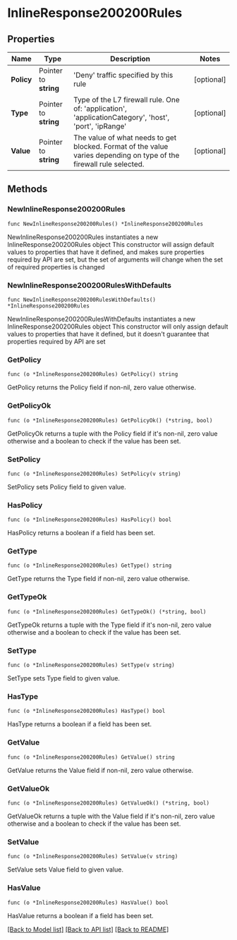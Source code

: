 # InlineResponse200200Rules

## Properties

Name | Type | Description | Notes
------------ | ------------- | ------------- | -------------
**Policy** | Pointer to **string** | &#39;Deny&#39; traffic specified by this rule | [optional] 
**Type** | Pointer to **string** | Type of the L7 firewall rule. One of: &#39;application&#39;, &#39;applicationCategory&#39;, &#39;host&#39;, &#39;port&#39;, &#39;ipRange&#39; | [optional] 
**Value** | Pointer to **string** | The value of what needs to get blocked. Format of the value varies depending on type of the firewall rule selected. | [optional] 

## Methods

### NewInlineResponse200200Rules

`func NewInlineResponse200200Rules() *InlineResponse200200Rules`

NewInlineResponse200200Rules instantiates a new InlineResponse200200Rules object
This constructor will assign default values to properties that have it defined,
and makes sure properties required by API are set, but the set of arguments
will change when the set of required properties is changed

### NewInlineResponse200200RulesWithDefaults

`func NewInlineResponse200200RulesWithDefaults() *InlineResponse200200Rules`

NewInlineResponse200200RulesWithDefaults instantiates a new InlineResponse200200Rules object
This constructor will only assign default values to properties that have it defined,
but it doesn't guarantee that properties required by API are set

### GetPolicy

`func (o *InlineResponse200200Rules) GetPolicy() string`

GetPolicy returns the Policy field if non-nil, zero value otherwise.

### GetPolicyOk

`func (o *InlineResponse200200Rules) GetPolicyOk() (*string, bool)`

GetPolicyOk returns a tuple with the Policy field if it's non-nil, zero value otherwise
and a boolean to check if the value has been set.

### SetPolicy

`func (o *InlineResponse200200Rules) SetPolicy(v string)`

SetPolicy sets Policy field to given value.

### HasPolicy

`func (o *InlineResponse200200Rules) HasPolicy() bool`

HasPolicy returns a boolean if a field has been set.

### GetType

`func (o *InlineResponse200200Rules) GetType() string`

GetType returns the Type field if non-nil, zero value otherwise.

### GetTypeOk

`func (o *InlineResponse200200Rules) GetTypeOk() (*string, bool)`

GetTypeOk returns a tuple with the Type field if it's non-nil, zero value otherwise
and a boolean to check if the value has been set.

### SetType

`func (o *InlineResponse200200Rules) SetType(v string)`

SetType sets Type field to given value.

### HasType

`func (o *InlineResponse200200Rules) HasType() bool`

HasType returns a boolean if a field has been set.

### GetValue

`func (o *InlineResponse200200Rules) GetValue() string`

GetValue returns the Value field if non-nil, zero value otherwise.

### GetValueOk

`func (o *InlineResponse200200Rules) GetValueOk() (*string, bool)`

GetValueOk returns a tuple with the Value field if it's non-nil, zero value otherwise
and a boolean to check if the value has been set.

### SetValue

`func (o *InlineResponse200200Rules) SetValue(v string)`

SetValue sets Value field to given value.

### HasValue

`func (o *InlineResponse200200Rules) HasValue() bool`

HasValue returns a boolean if a field has been set.


[[Back to Model list]](../README.md#documentation-for-models) [[Back to API list]](../README.md#documentation-for-api-endpoints) [[Back to README]](../README.md)


